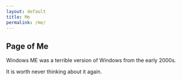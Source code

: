 ```yaml
---
layout: default
title: Me
permalink: /me/
---
```

## Page of Me

Windows ME was a terrible version of Windows from the early 2000s.

It is worth never thinking about it again.